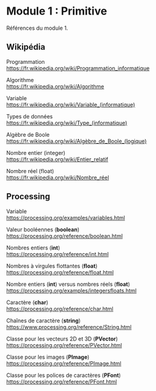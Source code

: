 # Module 1 : Primitive

Références du module 1.

## Wikipédia

Programmation  
https://fr.wikipedia.org/wiki/Programmation_informatique

Algorithme  
https://fr.wikipedia.org/wiki/Algorithme

Variable  
https://fr.wikipedia.org/wiki/Variable_(informatique)

Types de données  
https://fr.wikipedia.org/wiki/Type_(informatique)

Algèbre de Boole  
https://fr.wikipedia.org/wiki/Algèbre_de_Boole_(logique)

Nombre entier (integer)  
https://fr.wikipedia.org/wiki/Entier_relatif

Nombre réel (float)  
https://fr.wikipedia.org/wiki/Nombre_réel

## Processing

Variable  
https://processing.org/examples/variables.html

Valeur booléennes (**boolean**)  
https://processing.org/reference/boolean.html

Nombres entiers (**int**)  
https://processing.org/reference/int.html

Nombres à virgules flottantes (**float**)  
https://processing.org/reference/float.html

Nombre entiers (**int**) versus nombres réels (**float**)  
https://processing.org/examples/integersfloats.html

Caractère (**char**)  
https://processing.org/reference/char.html

Chaînes de caractère (**string**)  
https://www.processing.org/reference/String.html

Classe pour les vecteurs 2D et 3D (**PVector**)  
https://processing.org/reference/PVector.html

Classe pour les images (**PImage**)  
https://processing.org/reference/PImage.html

Classe pour les polices de caractères (**PFont**)  
https://processing.org/reference/PFont.html
